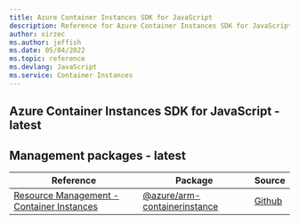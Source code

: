 ```yaml
---
title: Azure Container Instances SDK for JavaScript
description: Reference for Azure Container Instances SDK for JavaScript
author: xirzec
ms.author: jeffish
ms.date: 05/04/2022
ms.topic: reference
ms.devlang: JavaScript
ms.service: Container Instances
---
```

## Azure Container Instances SDK for JavaScript - latest
## Management packages - latest
| Reference | Package | Source |
|---|---|---|
|[Resource Management - Container Instances](javascript/api/overview/azure/arm-containerinstance-readme)|[@azure/arm-containerinstance](https://www.npmjs.com/package/@azure/arm-containerinstance)|[Github](https://github.com/Azure/azure-sdk-for-js/blob/main/sdk/containerinstance/arm-containerinstance)|

